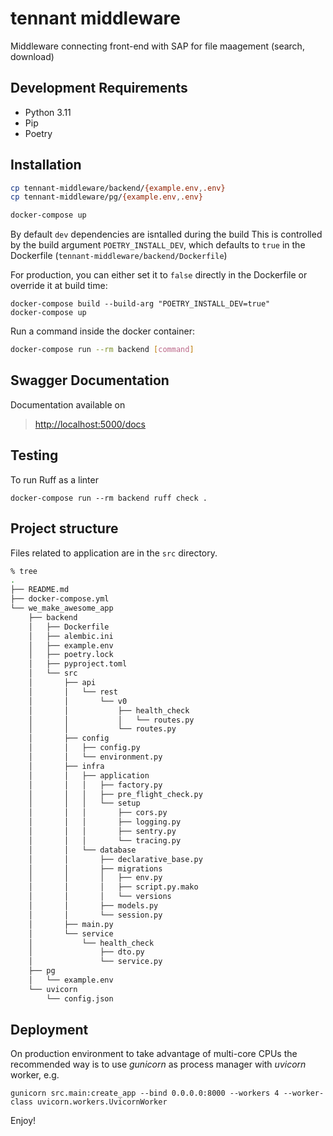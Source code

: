 tennant middleware
=============================

Middleware connecting front-end with SAP for file maagement (search, download)


Development Requirements
------------------------

- Python 3.11
- Pip
- Poetry


Installation
------------

```bash
cp tennant-middleware/backend/{example.env,.env}
cp tennant-middleware/pg/{example.env,.env}
```

```bash
docker-compose up
```

By default `dev` dependencies are isntalled during the build
This is controlled by the build argument `POETRY_INSTALL_DEV`, which defaults to `true` in the Dockerfile (`tennant-middleware/backend/Dockerfile`)

For production, you can either set it to `false` directly in the Dockerfile or override it at build time:

```
docker-compose build --build-arg "POETRY_INSTALL_DEV=true"
docker-compose up
```

Run a command inside the docker container:

```bash
docker-compose run --rm backend [command]
```


Swagger Documentation
---------------------

Documentation available on

> <http://localhost:5000/docs>


Testing
-------
To run Ruff as a linter

```
docker-compose run --rm backend ruff check .
```


Project structure
-----------------

Files related to application are in the `src` directory.

```bash
% tree
.
├── README.md
├── docker-compose.yml
└── we_make_awesome_app
    ├── backend
    │   ├── Dockerfile
    │   ├── alembic.ini
    │   ├── example.env
    │   ├── poetry.lock
    │   ├── pyproject.toml
    │   └── src
    │       ├── api
    │       │   └── rest
    │       │       └── v0
    │       │           ├── health_check
    │       │           │   └── routes.py
    │       │           └── routes.py
    │       ├── config
    │       │   ├── config.py
    │       │   └── environment.py
    │       ├── infra
    │       │   ├── application
    │       │   │   ├── factory.py
    │       │   │   ├── pre_flight_check.py
    │       │   │   └── setup
    │       │   │       ├── cors.py
    │       │   │       ├── logging.py
    │       │   │       ├── sentry.py
    │       │   │       └── tracing.py
    │       │   └── database
    │       │       ├── declarative_base.py
    │       │       ├── migrations
    │       │       │   ├── env.py
    │       │       │   ├── script.py.mako
    │       │       │   └── versions
    │       │       ├── models.py
    │       │       └── session.py
    │       ├── main.py
    │       └── service
    │           └── health_check
    │               ├── dto.py
    │               └── service.py
    ├── pg
    │   └── example.env
    └── uvicorn
        └── config.json
```



Deployment
----------

On production environment to take advantage of multi-core CPUs the recommended
way is to use <i>gunicorn</i> as process manager with <i>uvicorn</i> worker, e.g.

```
gunicorn src.main:create_app --bind 0.0.0.0:8000 --workers 4 --worker-class uvicorn.workers.UvicornWorker
```

Enjoy!

